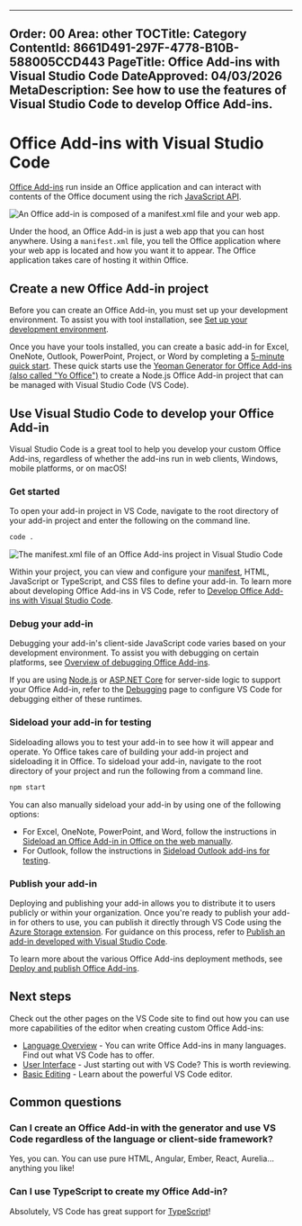 ------
Order: 00
Area: other
TOCTitle: Category
ContentId: 8661D491-297F-4778-B10B-588005CCD443
PageTitle: Office Add-ins with Visual Studio Code
DateApproved: 04/03/2026
MetaDescription: See how to use the features of Visual Studio Code to develop Office Add-ins.
----
# Office Add-ins with Visual Studio Code

[Office Add-ins](https://learn.microsoft.com/office/dev/add-ins/overview/office-add-ins) run inside an Office application and can interact with contents of the Office document using the rich [JavaScript API](https://learn.microsoft.com/office/dev/add-ins/develop/understanding-the-javascript-api-for-office).

![An Office add-in is composed of a manifest.xml file and your web app.](images/office/officeaddinoverview.png)

Under the hood, an Office Add-in is just a web app that you can host anywhere. Using a `manifest.xml` file, you tell the Office application where your web app is located and how you want it to appear. The Office application takes care of hosting it within Office.

## Create a new Office Add-in project

Before you can create an Office Add-in, you must set up your development environment. To assist you with tool installation, see [Set up your development environment](https://learn.microsoft.com/office/dev/add-ins/overview/set-up-your-dev-environment).

Once you have your tools installed, you can create a basic add-in for Excel, OneNote, Outlook, PowerPoint, Project, or Word by completing a [5-minute quick start](https://learn.microsoft.com/office/dev/add-ins/). These quick starts use the [Yeoman Generator for Office Add-ins (also called "Yo Office")](https://learn.microsoft.com/office/dev/add-ins/develop/yeoman-generator-overview) to create a Node.js Office Add-in project that can be managed with Visual Studio Code (VS Code).

## Use Visual Studio Code to develop your Office Add-in

Visual Studio Code is a great tool to help you develop your custom Office Add-ins, regardless of whether the add-ins run in web clients, Windows, mobile platforms, or on macOS!

### Get started

To open your add-in project in VS Code, navigate to the root directory of your add-in project and enter the following on the command line.

```bash
code .
```

![The manifest.xml file of an Office Add-ins project in Visual Studio Code](images/office/office-add-in-manifest.png)

Within your project, you can view and configure your [manifest](https://learn.microsoft.com/office/dev/add-ins/develop/add-in-manifests), HTML, JavaScript or TypeScript, and CSS files to define your add-in. To learn more about developing Office Add-ins in VS Code, refer to [Develop Office Add-ins with Visual Studio Code](https://learn.microsoft.com/office/dev/add-ins/develop/develop-add-ins-vscode).

### Debug your add-in

Debugging your add-in's client-side JavaScript code varies based on your development environment. To assist you with debugging on certain platforms, see [Overview of debugging Office Add-ins](https://learn.microsoft.com/office/dev/add-ins/testing/debug-add-ins-overview).

If you are using [Node.js](https://nodejs.org/) or [ASP.NET Core](https://asp.net) for server-side logic to support your Office Add-in, refer to the [Debugging](/docs/debugtest/debugging.md) page to configure VS Code for debugging either of these runtimes.

### Sideload your add-in for testing

Sideloading allows you to test your add-in to see how it will appear and operate. Yo Office takes care of building your add-in project and sideloading it in Office. To sideload your add-in, navigate to the root directory of your project and run the following from a command line.

```bash
npm start
```

You can also manually sideload your add-in by using one of the following options:

- For Excel, OneNote, PowerPoint, and Word, follow the instructions in [Sideload an Office Add-in in Office on the web manually](https://learn.microsoft.com/office/dev/add-ins/testing/sideload-office-add-ins-for-testing#sideload-an-office-add-in-in-office-on-the-web-manually).
- For Outlook, follow the instructions in [Sideload Outlook add-ins for testing](https://learn.microsoft.com/office/dev/add-ins/outlook/sideload-outlook-add-ins-for-testing?tabs=windows#sideload-manually).

### Publish your add-in

Deploying and publishing your add-in allows you to distribute it to users publicly or within your organization. Once you're ready to publish your add-in for others to use, you can publish it directly through VS Code using the [Azure Storage extension](https://marketplace.visualstudio.com/items?itemName=ms-azuretools.vscode-azurestorage). For guidance on this process, refer to [Publish an add-in developed with Visual Studio Code](https://learn.microsoft.com/office/dev/add-ins/publish/publish-add-in-vs-code).

To learn more about the various Office Add-ins deployment methods, see [Deploy and publish Office Add-ins](https://learn.microsoft.com/office/dev/add-ins/publish/publish).

## Next steps

Check out the other pages on the VS Code site to find out how you can use more capabilities of the editor when creating custom Office Add-ins:

- [Language Overview](/docs/languages/overview.md) - You can write Office Add-ins in many languages. Find out what VS Code has to offer.
- [User Interface](/docs/getstarted/userinterface.md) - Just starting out with VS Code? This is worth reviewing.
- [Basic Editing](/docs/editing/codebasics.md) - Learn about the powerful VS Code editor.

## Common questions

### Can I create an Office Add-in with the generator and use VS Code regardless of the language or client-side framework?

Yes, you can. You can use pure HTML, Angular, Ember, React, Aurelia... anything you like!

### Can I use TypeScript to create my Office Add-in?

Absolutely, VS Code has great support for [TypeScript](/docs/languages/typescript.md)!
